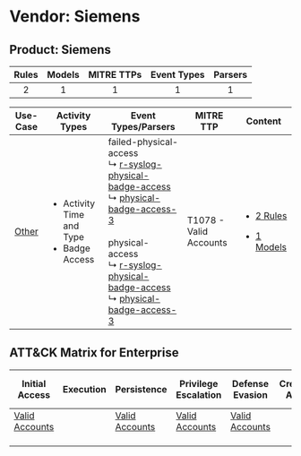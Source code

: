 Vendor: Siemens
===============
Product: Siemens
----------------
| Rules | Models | MITRE TTPs | Event Types | Parsers |
|:-----:|:------:|:----------:|:-----------:|:-------:|
|   2   |   1    |     1      |      1      |    1    |

|                Use-Case                | Activity Types                                                 | Event Types/Parsers                                                                                                                                                                                                                                                                                                                                                                                                     | MITRE TTP                  | Content                                                                                          |
|:--------------------------------------:| -------------------------------------------------------------- | ----------------------------------------------------------------------------------------------------------------------------------------------------------------------------------------------------------------------------------------------------------------------------------------------------------------------------------------------------------------------------------------------------------------------- | -------------------------- | ------------------------------------------------------------------------------------------------ |
| [Other](../../../UseCases/uc_other.md) | <ul><li>Activity Time  and Type</li><li>Badge Access</li></ul> |  failed-physical-access<br> ↳ [r-syslog-physical-badge-access](Parsers/parserContent_r-syslog-physical-badge-access.md)<br> ↳ [physical-badge-access-3](Parsers/parserContent_physical-badge-access-3.md)<br><br> physical-access<br> ↳ [r-syslog-physical-badge-access](Parsers/parserContent_r-syslog-physical-badge-access.md)<br> ↳ [physical-badge-access-3](Parsers/parserContent_physical-badge-access-3.md)<br> | T1078 - Valid Accounts<br> | [<ul><li>2 Rules</li></ul><ul><li>1 Models</li></ul>](Rules_Models/r_m_siemens_siemens_Other.md) |

ATT&CK Matrix for Enterprise
----------------------------
| Initial Access                                                      | Execution | Persistence                                                         | Privilege Escalation                                                | Defense Evasion                                                     | Credential Access | Discovery | Lateral Movement | Collection | Command and Control | Exfiltration | Impact |
| ------------------------------------------------------------------- | --------- | ------------------------------------------------------------------- | ------------------------------------------------------------------- | ------------------------------------------------------------------- | ----------------- | --------- | ---------------- | ---------- | ------------------- | ------------ | ------ |
| [Valid Accounts](https://attack.mitre.org/techniques/T1078)<br><br> |           | [Valid Accounts](https://attack.mitre.org/techniques/T1078)<br><br> | [Valid Accounts](https://attack.mitre.org/techniques/T1078)<br><br> | [Valid Accounts](https://attack.mitre.org/techniques/T1078)<br><br> |                   |           |                  |            |                     |              |        |